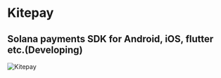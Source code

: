 # Kitepay
## Solana payments SDK for Android, iOS, flutter etc.(Developing)

![Kitepay](https://user-images.githubusercontent.com/67560900/161089326-b12d3d9a-2cfd-4424-8f37-dcadbd4b78d8.png)

